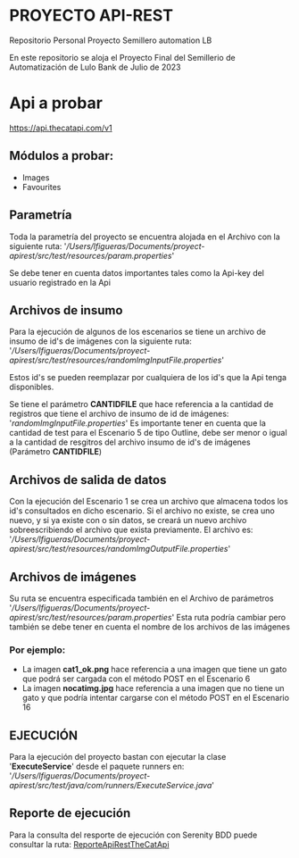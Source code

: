 # PROYECTO API-REST
Repositorio Personal Proyecto Semillero automation LB

En este repositorio se aloja el Proyecto Final del Semillerio de Automatización de Lulo Bank de Julio de 2023

# Api a probar
https://api.thecatapi.com/v1

## Módulos a probar:
- Images
- Favourites


## Parametría
Toda la parametría del proyecto se encuentra alojada en el Archivo con la siguiente ruta:
'_/Users/lfigueras/Documents/proyect-apirest/src/test/resources/param.properties_'

Se debe tener en cuenta datos importantes tales como la Api-key del usuario registrado en la Api


## Archivos de insumo
Para la ejecución de algunos de los escenarios se tiene un archivo de insumo de id's de imágenes con la siguiente ruta:
'_/Users/lfigueras/Documents/proyect-apirest/src/test/resources/randomImgInputFile.properties_'

Estos id's se pueden reemplazar por cualquiera de los id's que la Api tenga disponibles.

Se tiene el parámetro **CANTIDFILE** que hace referencia a la cantidad de registros que tiene el archivo de insumo de id de imágenes: '_randomImgInputFile.properties_'
Es importante tener en cuenta que la cantidad de test para el Escenario 5 de tipo Outline, debe ser menor o igual a la cantidad de resgitros del archivo insumo de id's de imágenes (Parámetro **CANTIDFILE**)

## Archivos de salida de datos
Con la ejecución del Escenario 1 se crea un archivo que almacena todos los id's consultados en dicho escenario.
Si el archivo no existe, se crea uno nuevo, y si ya existe con o sin datos, se creará un nuevo archivo sobreescribiendo el archivo que exista previamente.
El archivo es: '_/Users/lfigueras/Documents/proyect-apirest/src/test/resources/randomImgOutputFile.properties_'

## Archivos de imágenes
Su ruta se encuentra especificada también en el Archivo de parámetros '_/Users/lfigueras/Documents/proyect-apirest/src/test/resources/param.properties_'
Esta ruta podría cambiar pero también se debe tener en cuenta el nombre de los archivos de las imágenes

### Por ejemplo:
- La imagen **cat1_ok.png** hace referencia a una imagen que tiene un gato que podrá ser cargada con el método POST en el Escenario 6
- La imagen **nocatimg.jpg** hace referencia a una imagen que no tiene un gato y que podría intentar cargarse con el método POST en el Escenario 16



## EJECUCIÓN
Para la ejecución del proyecto bastan con ejecutar la clase '**ExecuteService**' desde el paquete runners en:
'_/Users/lfigueras/Documents/proyect-apirest/src/test/java/com/runners/ExecuteService.java_'

## Reporte de ejecución
Para la consulta del resporte de ejecución con Serenity BDD puede consultar la ruta:
[ReporteApiRestTheCatApi](file:///Users/lfigueras/Documents/proyect-apirest/target/site/serenity/index.html)